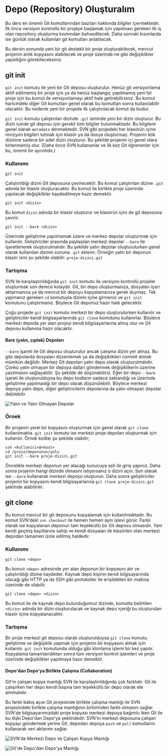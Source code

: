 # Depo (Repository) Oluşturalım

Bu ders en önemli Git komutlarından bazıları hakkında bilgiler içermektedir. İlk önce versiyon kontrollü bir projeye başlamak için yapılması gereken ilk iş olan repository oluşturma kısmından bahsedilecek. Daha sonraki kısımlarda ise günlük olarak kullanılan git komutları anlatılacak.

Bu dersin sonunda yeni bir git destekli bir proje oluşturabilecek, mevcut projenin anlık kopyasını alabilecek ve proje üzerinde ne gibi değişiklikler yapıldığını görebileceksiniz.

## git init

```git init``` komutu ile yeni bir Git deposu oluşturulur. Henüz git versiyonlama aktif edilmemiş bir proje için ya da henüz başlangıç yapılmamış yeni bir proje için bu komut ile versiyonlamayı aktif hale getirebilirsiniz. Bu komut haricindeki diğer Git komutları genel olarak bu komuttan sonra kullanılabilir olacaktır. Bu nedenle yeni bir projede ilk çalıştırılacak komut da budur.

```git init``` komutu çalıştırılan dizinde ```.git``` isminde yeni bir dizin oluşturur. Bu dizin içinde git deposu için gerekli tüm bilgiler bulunmaktadır. Bu bilgilere genel olarak ```metadata``` denmektedir. SVN gibi projedeki her klasörün içine revizyon bilgileri tutmak için klasör ya da dosya oluşturmaz. Projenin kök dizinine sadece bir adet dizin oluşturur. Bu şekilde projenin içi genel olara kirlenmemiş olur. (Daha önce SVN kullananlar ve ilk kez Git öğrenenler için bu, önemli bir ayrıntıdır.)

### Kullanımı

```
git init
```

Çalıştırıldığı dizini Git deposuna çevirecektir. Bu komut çalıştırılan dizine ```.git``` adında bir klasör oluşturacaktır. Bu komut ile birlikte proje üzerinde yapılacak değişiklikler kaydedilmeye hazır demektir.

```
git init <dizin>
```

Bu komut ```dizin``` adında bir klasör oluşturur ve klasörün içini de git deposuna çevirir.

```
git init --bare <dizin>
```

Üzerinde geliştirme yapılmamak üzere ve merkez depolar oluşturmak için kullanılır. Geliştiriciler arasında paylaşılan merkezi depolar ```--bare``` ile işaretlenerek oluşturulmalıdır. Bu şekilde yalın depolar oluşturulurken genel olarak kullanılan dizinin sonuna ```.git``` eklenir. Örneğin yalın bir deponun klasör ismi şu şekilde olabilir: ```proje-dizini.git```

### Tartışma

SVN ile karşılaştırıldığında ```git init``` komutu ile versiyon kontrollü projeler oluşturmak son derece kolaydır. Git, bir depo oluşturmanıza, dosyaları içeri aktarmanıza ya da mevcut bir depoyu kopyalamanıza gerek duymaz. Tek yapmanız gereken ```cd``` komutuyla dizinin içine girmeniz ve ```git init``` komutunu çalıştırmanız. Böylece Git deponuz hazır hale gelecektir.

Çoğu projede ```git init``` komutu merkezi bir depo oluşturulurken kullanılır ve geliştiriciler kendi bilgisayarlarında ```git clone``` komutunu kullanırlar. Böylece merkezi depoda yer alan projeyi kendi bilgisayarlarına almış olur ve Git deposu kullanıma hazır olacaktır.

#### Bare (yalın, çıplak) Depoları

```--bare``` işareti ile  Git deposu oluşturulur ancak çalışma dizini yer almaz. Bu gibi depolarda dosyaları düzenlemek ya da değişiklikleri commit etmek mümkün değildir. Merkez Git depoları yalın depo olarak oluşturulmalıdır. Çünkü yalın olmayan bir depoya dalları göndermek değişiklikerin üzerine yazılmasını sağlayabilir. Şu şekilde de düşünebiliriz. Eğer bir depo ```--bare``` işareti ile oluşturulduysa bu depo kodların sadece saklandığı ve üzerinde geliştirme yapılmadığı bir depo olarak düşünülebilir. Böylece merkezi depoya yalın depo, diğer geliştiricilerin depolarına  da yalın olmayan depolar debilebilir.

![Yalın ve Yalın Olmayan Depolar](https://cdn.rawgit.com/ifyazilim/gitdersleri/master/resimler/baslangic-rehberi/depo-olusturalim/01.svg)

### Örnek

Bir projenin yerel bir kopyasını oluşturmak için genel olarak ```git clone``` kullanılmakta. ```git init``` komutu ise merkezi proje depoları oluşturmak için kullanılır. Örnek kodlar şu şekilde olabilir;

```
ssh <kullanici>@<host>
cd /proje/deposunun/yolu
git init --bare proje-dizini.git
```

Öncelikle merkezi deponun yer alacağı sunucuya ssh ile giriş yapınız. Daha sonra projenin hangi dizinde olmasını istiyorsanız o dizini açın. Son olarak ise ```--bare``` kullanarak merkezi depoyu oluşturun. Daha sonra geliştiriciler projenin bir kopyasını kendi bilgisayarlarına ```git clone proje-dizini.git``` şeklinde alabilirler. 

## git clone

Bu komut mevcut bir git deposunu kopyalamak için kullanılmaktadır. Bu komut SVN'deki ```svn checkout``` ile hemen hemen aynı işlevi görür. Farklı olarak ise kopyalanan deponun tam teşekküllü bir Git deposu olmasıdır. Yani kendi geçmiş kayıtlarına sahip ve kendi dosyaları ile klasörleri olan merkezi depodan tamamen izole edilmiş haldedir.

### Kullanımı

```
git clone <depo>
```

Bu komut ```<depo>``` adresinde yer alan deponun bir kopyasını alır ve çalıştırıldığı dizine kaydeder. Kaynak depo kişinin kendi bilgisayarında olacağı gibi HTTP ya da SSH gibi protokoller ile erişilebilen bir makina üzerinde de olabilir.

```
git clone <depo> <dizin>
```

Bu komut ile de kaynak depo bulunduğumuz dizinde, komutta belirtilen ```<dizin>``` adında bir dizin oluşturulacak ve kaynak depo içeriği bu oluşturulan klasör içine kopyalanacaktır.

### Tartışma

Bir proje merkezi git deposu olarak oluşturulduysa ```git clone``` komutu geliştirme ve değişiklik yapmak için projenin bir kopyasını almak için kullanılır. ```git init``` komutunda olduğu gibi klonlama işlemi bir kez yapılır. Kopyalama tamamlandıktan sonra tüm versiyon kontrol işlemleri ve proje üzerinde değişiklikler yapılmaya hazır demektir. 

#### Depo'dan Depo'ya Birlikte Çalışma (Collaboration)

Git'in çalışan kopya mantığı SVN ile karşılaştırıldığında çok farklıdır. Git ile çalışırken her depo kendi başına tam teşekküllü bir depo olarak ele alınmalıdır.

Bu farklı bakış açısı Git projesinde birlikte çalışma mantığı ile SVN projesindeki birlikte çalışma mantığının birbirinden farklı olmasını sağlar. SVN'de bilgisayarımızdaki proje kopyası merkezi depoya bağımlu iken Git ile bu ilişki Depo'dan Depo'ya şeklindedir. SVN'in merkezi deposuna çalışan kopyayı göndermek yerine Git, depodan depoya ```push``` ve ```pull``` komutlarını kullanarak veri aktarımı sağlar.

![SVN'de Merkezi Depo ve Çalışan Kopya Mantığı](https://cdn.rawgit.com/ifyazilim/gitdersleri/master/resimler/baslangic-rehberi/depo-olusturalim/03.svg)

![Git'de Depo'dan Depo'ya Mantığı](https://cdn.rawgit.com/ifyazilim/gitdersleri/master/resimler/baslangic-rehberi/depo-olusturalim/02.svg)